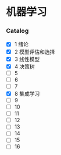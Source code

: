 # 机器学习

### Catalog

- [x] 1  绪论
- [x] 2  模型评估和选择
- [x] 3  线性模型
- [x] 4  决策树
- [ ] 5
- [ ] 6
- [ ] 7
- [x] 8  集成学习
- [ ] 9
- [ ] 10
- [ ] 11
- [ ] 12
- [ ] 13
- [ ] 14
- [ ] 15
- [ ] 16

### 
